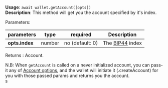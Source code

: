 **Usage**: `await wallet.getAccount([opts])`    
**Description**: This method will get you the account specified by it's index. 

Parameters: 

| parameters             | type      | required       | Description                                                                       |  
|------------------------|-----------|----------------| -------------------------------------------------------------------------------	  |
| **opts.index**         | number    | no (default: 0)| The [BIP44](https://github.com/bitcoin/bips/blob/master/bip-0044.mediawiki) index |

Returns : Account.

N.B: When `getAccount` is called on a never initialized account, you can pass-it any of [Account options](/docs/account/Account.md), and the wallet will initiate it (.createAccount) for you with those passed params and returns you the account.   
s

